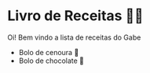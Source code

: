 # Livro de Receitas :man_cook:

Oi! Bem vindo a lista de receitas do Gabe

- Bolo de cenoura :carrot:
- Bolo de chocolate :chocolate_bar:

  
  
  

